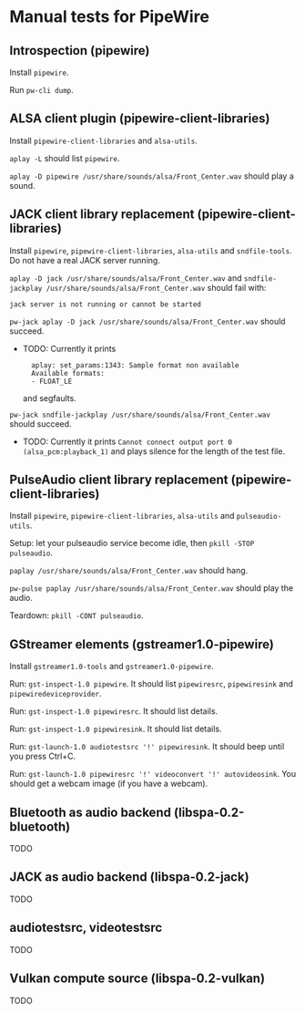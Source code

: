 Manual tests for PipeWire
=========================

Introspection (pipewire)
------------------------

Install `pipewire`.

Run `pw-cli dump`.

ALSA client plugin (pipewire-client-libraries)
----------------------------------------------

Install `pipewire-client-libraries` and `alsa-utils`.

`aplay -L` should list `pipewire`.

`aplay -D pipewire /usr/share/sounds/alsa/Front_Center.wav` should
play a sound.

JACK client library replacement (pipewire-client-libraries)
-----------------------------------------------------------

Install `pipewire`, `pipewire-client-libraries`, `alsa-utils` and
`sndfile-tools`. Do not have a real JACK server running.

`aplay -D jack /usr/share/sounds/alsa/Front_Center.wav` and
`sndfile-jackplay /usr/share/sounds/alsa/Front_Center.wav` should fail
with:

```
jack server is not running or cannot be started
```

`pw-jack aplay -D jack /usr/share/sounds/alsa/Front_Center.wav`
should succeed.

* TODO: Currently it prints

        aplay: set_params:1343: Sample format non available
        Available formats:
        - FLOAT_LE

    and segfaults.

`pw-jack sndfile-jackplay /usr/share/sounds/alsa/Front_Center.wav`
should succeed.

* TODO: Currently it prints
    `Cannot connect output port 0 (alsa_pcm:playback_1)` and plays
    silence for the length of the test file.

PulseAudio client library replacement (pipewire-client-libraries)
-----------------------------------------------------------------

Install `pipewire`, `pipewire-client-libraries`, `alsa-utils` and
`pulseaudio-utils`.

Setup: let your pulseaudio service become idle, then
`pkill -STOP pulseaudio`.

`paplay /usr/share/sounds/alsa/Front_Center.wav` should hang.

`pw-pulse paplay /usr/share/sounds/alsa/Front_Center.wav` should play
the audio.

Teardown: `pkill -CONT pulseaudio`.

GStreamer elements (gstreamer1.0-pipewire)
------------------------------------------

Install `gstreamer1.0-tools` and `gstreamer1.0-pipewire`.

Run: `gst-inspect-1.0 pipewire`. It should list `pipewiresrc`,
`pipewiresink` and `pipewiredeviceprovider`.

Run: `gst-inspect-1.0 pipewiresrc`. It should list details.

Run: `gst-inspect-1.0 pipewiresink`. It should list details.

Run: `gst-launch-1.0 audiotestsrc '!' pipewiresink`. It should beep
until you press Ctrl+C.

Run: `gst-launch-1.0 pipewiresrc '!' videoconvert '!' autovideosink`.
You should get a webcam image (if you have a webcam).

Bluetooth as audio backend (libspa-0.2-bluetooth)
-------------------------------------------------

TODO

JACK as audio backend (libspa-0.2-jack)
---------------------------------------

TODO

audiotestsrc, videotestsrc
--------------------------

TODO

Vulkan compute source (libspa-0.2-vulkan)
-----------------------------------------

TODO

